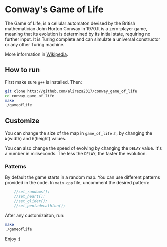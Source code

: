 # Conway's Game of Life
The Game of Life, is a cellular automaton devised by the British mathematician John Horton Conway in 1970.It is a zero-player game, meaning that its evolution is determined by its initial state, requiring no further input. It is Turing complete and can simulate a universal constructor or any other Turing machine.

More information in [Wikipedia](https://en.wikipedia.org/wiki/Conway's_Game_of_Life).

## How to run
First make sure `g++` is installed. Then:
```bash
git clone htts://github.com/alireza2317/conway_game_of_life
cd conway_game_of_life
make
./gameoflife
```

## Customize
You can change the size of the map in `game_of_life.h`, by changing the `W`(width) and `H`(height) values.

You can also change the speed of evolving by changing the `DELAY` value. It's a number in miliseconds. The less the `DELAY`, the faster the evolution.

### Patterns
By default the game starts in a random map. You can use different patterns provided in the code. In `main.cpp` file, uncomment the desired pattern:
```c++
	//set_randoms();
	//set_heart();
	//set_glider();
	//set_pentadecathlon();
```

After any customizaiton, run:
```bash
make
./gameoflife
```

Enjoy :)